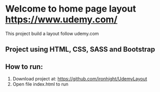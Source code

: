 # Welcome to home page layout https://www.udemy.com/

This project build a layout follow udemy.com

## Project using HTML, CSS, SASS and Bootstrap

## How to run:

1. Download project at: https://github.com/ironhight/UdemyLayout
2. Open file index.html to run
